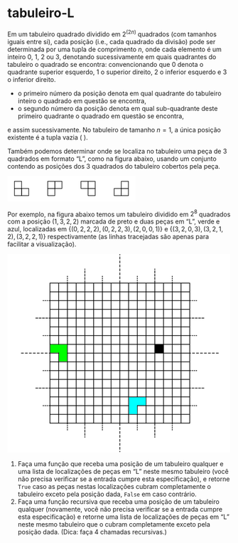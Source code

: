 
# tabuleiro-L
Em um tabuleiro quadrado dividido em $2^(2n)$ quadrados (com tamanhos iguais entre si), cada posição (i.e., cada quadrado da divisão) pode ser determinada por uma tupla de comprimento $n$, onde cada elemento é um inteiro $0$, $1$, $2$ ou $3$, denotando sucessivamente em quais quadrantes do tabuleiro o quadrado se encontra: convencionando que $0$ denota o quadrante superior esquerdo, $1$ o superior direito, $2$ o inferior esquerdo e $3$ o inferior direito.

* o primeiro número da posição denota em qual quadrante do tabuleiro inteiro o quadrado em questão se encontra,
* o segundo número da posição denota em qual sub-quadrante deste primeiro quadrante o quadrado em questão se encontra,

e assim sucessivamente. No tabuleiro de tamanho $n=1$, a única posição existente é a tupla vazia ( ).

Também podemos determinar onde se localiza no tabuleiro uma peça de 3 quadrados em formato “L”, como na figura abaixo, usando um conjunto contendo as posições dos 3 quadrados do tabuleiro cobertos pela peça.

![Peças em L](https://raw.githubusercontent.com/Igor-da-SilvaRodrigues/tabuleiro-L/main/img1.png?token=GHSAT0AAAAAABX5KVBIJT7UK2XXT4WTKTSOYYD3IVQ)

Por exemplo, na figura abaixo temos um tabuleiro dividido em $2^8$ quadrados com a posição $(1, 3, 2, 2)$ marcada de preto e duas peças em “L”, verde e azul, localizadas em $\{ (0, 2, 2, 2), (0, 2, 2, 3), (2, 0, 0, 1) \}$ e $\{(3, 2, 0, 3), (3, 2, 1, 2), (3, 2, 2, 1)\}$ respectivamente (as linhas tracejadas são apenas para facilitar a visualização).

![img2.png (502×446) (raw.githubusercontent.com)](https://raw.githubusercontent.com/Igor-da-SilvaRodrigues/tabuleiro-L/main/img2.png?token=GHSAT0AAAAAABX5KVBISWFNN3XEN35X7V7QYYD3PPQ)

 1. Faça uma função que receba uma posição de um tabuleiro qualquer e uma lista de localizações de peças em “L” neste mesmo tabuleiro (você não precisa verificar se a entrada cumpre esta especificação), e retorne `True` caso as peças nestas localizações cubram completamente o tabuleiro exceto pela posição dada, `False` em caso contrário.
 2. Faça uma função recursiva que receba uma posição de um tabuleiro qualquer (novamente, você não precisa verificar se a entrada cumpre esta especificação) e retorne uma lista de localizações de peças em “L” neste mesmo tabuleiro que o cubram completamente exceto pela posição dada. (Dica: faça 4 chamadas recursivas.)
